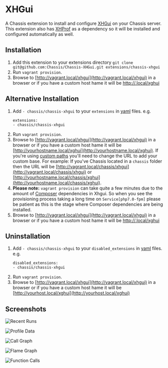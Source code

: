 # XHGui
A Chassis extension to install and configure [XHGui](https://github.com/perftools/xhgui) on your Chassis server. This extension also has [XHProf](https://github.com/Chassis/XHProf) as a dependency so it will be installed and configured automatically as well.

## Installation
1. Add this extension to your extensions directory `git clone git@github.com:Chassis/Chassis-XHGui.git extensions/chassis-xhgui`
2. Run `vagrant provision`.
3. Browse to [http://vagrant.local/xhgui](http://vagrant.local/xhgui) in a browser or if you have a custom host hame it will be [http://<yourhost>.local/xghui](http://<yourhost>.local/xghui)


## Alternative Installation
1. Add `- chassis/chassis-xhgui` to your `extensions` in [yaml](http://docs.chassis.io/en/latest/config/) files. e.g.
	```
	extensions:
	- chassis/chassis-xhgui
	```
2. Run `vagrant provision`.
3. Browse to [http://vagrant.local/xhgui](http://vagrant.local/xhgui) in a browser or if you have a custom host hame it will be [http://yourhostname.local/xghui](http://yourhostname.local/xghui). If you're using [custom paths](http://docs.chassis.io/en/latest/config/#paths) you'll need to change the URL to add your custom base. For example: If you've Chassis located in a `chassis` folder then the URL will be [http://vagrant.local/chassis/xhgui](http://vagrant.local/chassis/xhgui) or [http://yourhostname.local/chassis/xghui](http://yourhostname.local/chassis/xghui).
4. **Please note:** `vagrant provision` can take quite a few minutes due to the amount of [Composer](https://getcomposer.org/) dependencies in Xhgui.  So when you see the provisioning process taking a long time on `Service[php7.0-fpm]` please be patient as this is the stage where Composer dependencies are being installed. 
5. Browse to [http://vagrant.local/xhgui](http://vagrant.local/xhgui) in a browser or if you have a custom host hame it will be [http://<yourhost>.local/xghui](http://<yourhost>.local/xghui)

## Uninstallation
1. Add `- chassis/chassis-xhgui` to your `disabled_extensions` in [yaml](http://docs.chassis.io/en/latest/config/) files. e.g.
	```
	disabled_extensions:
	- chassis/chassis-xhgui
	```
2. Run `vagrant provision`.
3. Browse to [http://vagrant.local/xhgui](http://vagrant.local/xhgui) in a browser or if you have a custom host hame it will be [http://yourhost.local/xghui](http://yourhost.local/xghui)

## Screenshots

![Recent Runs](https://bronsons-captured.s3.amazonaws.com/Xhgui_-_Run_list_2018-08-03_16-04-54.png "Recent Runs")

![Profile Data](https://bronsons-captured.s3.amazonaws.com/Xhgui_-_Profile_-_cat1_2018-08-03_16-05-32.png "Profile Data")

![Call Graph](https://bronsons-captured.s3.amazonaws.com/Xhgui_-_Callgraph_-_cat1_-_Aug_3rd_060412_2018-08-03_16-06-06.png "Call Graph")

![Flame Graph](https://bronsons-captured.s3.amazonaws.com/Xhgui_-_Flamegraph_-_cat1_-_Aug_3rd_060412_2018-08-03_16-06-42.png "Flame Graph")

![Function Calls](https://bronsons-captured.s3.amazonaws.com/Xhgui_-_Profile_-_cat1_2018-08-03_16-08-27.png "Function Calls")
